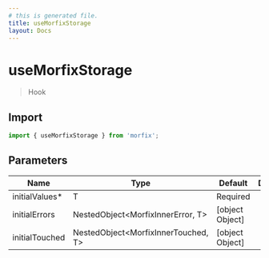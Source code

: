 ```yaml
---
# this is generated file.
title: useMorfixStorage
layout: Docs
---
```


# useMorfixStorage

> Hook

## Import

```js copy
import { useMorfixStorage } from 'morfix';
```


## Parameters
| Name | Type | Default | Description |
| ---- | ---- | ------- | ----------- |
| initialValues* | T | Required | 
| initialErrors | NestedObject&lt;MorfixInnerError, T&gt; | [object Object] | 
| initialTouched | NestedObject&lt;MorfixInnerTouched, T&gt; | [object Object] | 
